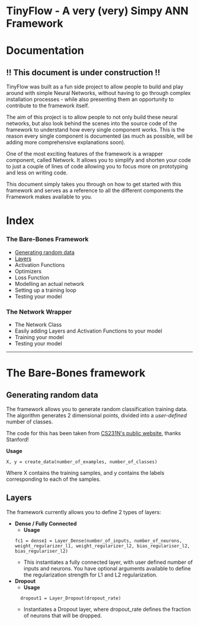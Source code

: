 # TinyFlow - A very (very) Simpy ANN Framework
# Documentation
## **!! This document is under construction !!**

TinyFlow was built as a fun side project to allow people to build and play around with simple Neural Networks, without having to go through complex installation processes - while also presenting them an opportunity to contribute to the framework itself.

The aim of this project is to allow people to not only build these neural networks, but also look behind the scenes into the source code of the framework to understand how every single component works. This is the reason every single component is documented (as much as possible, will be adding more comprehensive explanations soon).

One of the most exciting features of the framework is a wrapper component, called Network. It allows you to simplify and shorten your code to just a couple of lines of code allowing you to focus more on prototyping and less on writing code.

This document simply takes you through on how to get started with this framework and serves as a reference to all the different components the Framework makes available to you.

# **Index**
### **The Bare-Bones Framework**

- [Generating random data](#generating-random-data)
- [Layers](#layers)
- Activation Functions
- Optimizers
- Loss Function
- Modelling an actual network
- Setting up a training loop
- Testing your model 


### **The Network Wrapper**
- The Network Class
- Easily adding Layers and Activation Functions to your model
- Training your model
- Testing your model

---
# The Bare-Bones framework
## **Generating random data**
The framework allows you to generate random classification training data. The algorithm generates 2 dimensional points, divided into a *user-defined* number of classes.

The code for this has been taken from [CS231N's public website](https://cs231n.github.io/neural-networks-case-study/), thanks Stanford!

**Usage**
```
X, y = create_data(number_of_examples, number_of_classes)
```
Where X contains the training samples, and y contains the labels corresponding to each of the samples.

## **Layers**
The framework currently allows you to define 2 types of layers:
- **Dense / Fully Connected**
  - **Usage**
  ```
  fc1 = dense1 = Layer_Dense(number_of_inputs, number_of_neurons, weight_regularizer_l1, weight_regularizer_l2, bias_regulariser_l2, bias_regulariser_l2)
  ```
  - This instantiates a fully connected layer, with user defined number of inputs and neurons. You have optional arguments available to define the regularization strength for L1 and L2 regularization.
- **Dropout**
  - **Usage**
  ```
    dropout1 = Layer_Dropout(dropout_rate)

  ```
  - Instantiates a Dropout layer, where dropout_rate defines the fraction of neurons that will be dropped.